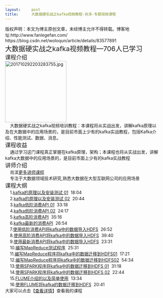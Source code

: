 ```yaml
---
layout:     post
title:      大数据硬实战之kafka视频教程-肖滨-专题视频课程
---
```

<div id="article_content" class="article_content clearfix csdn-tracking-statistics" data-pid="blog" data-mod="popu_307" data-dsm="post">
								<div class="article-copyright">
					版权声明：本文为博主原创文章，未经博主允许不得转载。博客地址:http://www.fanlegefan.com/					https://blog.csdn.net/woloqun/article/details/83577891				</div>
								            <link rel="stylesheet" href="https://csdnimg.cn/release/phoenix/template/css/ck_htmledit_views-f76675cdea.css">
						<div class="htmledit_views" id="content_views">
                <span style="font-size:22px;">大数据硬实战之kafka视频教程—706人已学习</span> <br><span style="font-size:18px;">课程介绍</span>    <br><img width="200" src="https://img-bss.csdn.net/201710292203283755.jpg" alt="201710292203283755.jpg"><br>    大数据硬实战之kafka视频培训教程：本课程将从实战出发，讲解kafka原理以及在大数据中的应用场景的，是目前市面上少有的kafka实战教程，包括Kafka介绍、性能测试、数据、消息。<br><span style="font-size:18px;">课程收益</span><br>    通过学习这门课程真正掌握在kafka原理，架构；本课程也将从实战出发，讲解kafka大数据中的应用场景的，是目前市面上少有的kafka实战教程<br><span style="font-size:18px;">讲师介绍</span><br>    肖滨<a href="https://edu.csdn.net/lecturer/1560?utm_source=blog2edu" rel="nofollow">更多讲师课程</a><br>    专注于大数据领域技术研究,熟悉大数据在大型互联网公司的应用场景<br><span style="font-size:18px;">课程大纲</span><br>    1.<a href="https://edu.csdn.net/course/play/6364/122275?utm_source=blog2edu" rel="nofollow">kafka的原理以及安装测试 01</a>  18:04<br>    2.<a href="https://edu.csdn.net/course/play/6364/122276?utm_source=blog2edu" rel="nofollow">kafka的原理以及安装测试 02</a>  20:44<br>    3.<a href="https://edu.csdn.net/course/play/6364/122277?utm_source=blog2edu" rel="nofollow">kafka低阶消费API 01</a>  33:18<br>    4.<a href="https://edu.csdn.net/course/play/6364/122278?utm_source=blog2edu" rel="nofollow">kafka低阶消费API 02</a>  24:17<br>    5.<a href="https://edu.csdn.net/course/play/6364/122279?utm_source=blog2edu" rel="nofollow">kafka高阶消费API</a>  35:16<br>    6.<a href="https://edu.csdn.net/course/play/6364/122280?utm_source=blog2edu" rel="nofollow">kafka最新的消费API</a>  26:54<br>    7.<a href="https://edu.csdn.net/course/play/6364/122281?utm_source=blog2edu" rel="nofollow">使用低阶消费API将kafka中的数据导入HDFS</a>  26:52<br>    8.<a href="https://edu.csdn.net/course/play/6364/122282?utm_source=blog2edu" rel="nofollow">使用高阶消费API将kafka中的数据导入HDFS</a>  39:40<br>    9.<a href="https://edu.csdn.net/course/play/6364/122283?utm_source=blog2edu" rel="nofollow">使用最新消费API将kafka中的数据导入HDFS</a>  23:31<br>    10.<a href="https://edu.csdn.net/course/play/6364/122284?utm_source=blog2edu" rel="nofollow">编写MapReduce测试程序</a>  25:31<br>    11.<a href="https://edu.csdn.net/course/play/6364/122285?utm_source=blog2edu" rel="nofollow">编写MapReduce程序将kafka中的数据迁移到HDFS01</a>  17:21<br>    12.<a href="https://edu.csdn.net/course/play/6364/122286?utm_source=blog2edu" rel="nofollow">编写MapReduce程序将kafka中的数据迁移到HDFS02</a>  54:34<br>    13.<a href="https://edu.csdn.net/course/play/6364/122287?utm_source=blog2edu" rel="nofollow">使用SPARK程序将kafka中的数据迁移到HDFS 01</a>  31:18<br>    14.<a href="https://edu.csdn.net/course/play/6364/122288?utm_source=blog2edu" rel="nofollow">使用SPARK程序将kafka中的数据迁移到HDFS 02</a>  22:44<br>    15.<a href="https://edu.csdn.net/course/play/6364/122289?utm_source=blog2edu" rel="nofollow">FLUME介绍的以及简单使用</a>  13:34<br>    16.<a href="https://edu.csdn.net/course/play/6364/122290?utm_source=blog2edu" rel="nofollow">使用FLUME将kafka的数据迁移到HDFS</a>  20:41<br>大家可以点击【<a href="https://edu.csdn.net/course/detail/6364?utm_source=blog2edu" rel="nofollow">查看详情</a>】查看我的课程            </div>
                </div>